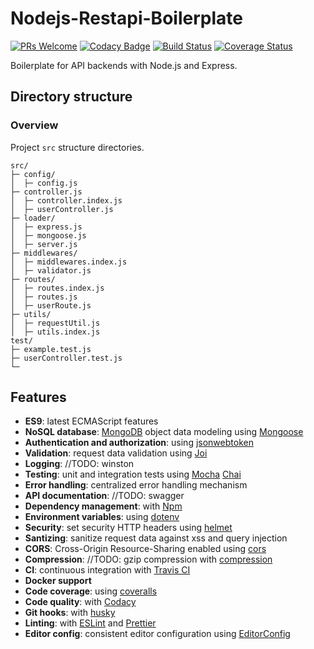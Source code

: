 # Nodejs-Restapi-Boilerplate

[![PRs Welcome](https://img.shields.io/badge/PRs-welcome-brightgreen.svg?style=flat-square)](http://makeapullrequest.com)
[![Codacy Badge](https://app.codacy.com/project/badge/Grade/5e98f54d5b3a41ae87355a3106c889cf)](https://www.codacy.com/gh/CemBdc/nodejs-restapi/dashboard?utm_source=github.com&utm_medium=referral&utm_content=CemBdc/nodejs-restapi&utm_campaign=Badge_Grade)
[![Build Status](https://travis-ci.com/CemBdc/nodejs-restapi.svg?branch=master)](https://travis-ci.com/CemBdc/nodejs-restapi)
[![Coverage Status](https://coveralls.io/repos/github/CemBdc/nodejs-restapi/badge.svg?branch=master)](https://coveralls.io/github/CemBdc/nodejs-restapi?branch=master)

Boilerplate for API backends with Node.js and Express.

## Directory structure

### Overview

Project `src` structure directories.

```
src/
├─ config/
│  ├─ config.js
├─ controller.js
│  ├─ controller.index.js
│  ├─ userController.js
├─ loader/
│  ├─ express.js
│  ├─ mongoose.js
│  ├─ server.js
├─ middlewares/
│  ├─ middlewares.index.js
│  ├─ validator.js
├─ routes/
│  ├─ routes.index.js
│  ├─ routes.js
│  ├─ userRoute.js
├─ utils/
│  ├─ requestUtil.js
│  ├─ utils.index.js
test/
├─ example.test.js
├─ userController.test.js
└─
```

## Features

-   **ES9**: latest ECMAScript features
-   **NoSQL database**: [MongoDB](https://www.mongodb.com) object data modeling using [Mongoose](https://mongoosejs.com)
-   **Authentication and authorization**: using [jsonwebtoken](https://github.com/auth0/node-jsonwebtoken)
-   **Validation**: request data validation using [Joi](https://github.com/hapijs/joi)
-   **Logging**: //TODO: winston
-   **Testing**: unit and integration tests using [Mocha](https://mochajs.org/) [Chai](http://chaijs.com/)
-   **Error handling**: centralized error handling mechanism
-   **API documentation**: //TODO: swagger
-   **Dependency management**: with [Npm](https://www.npmjs.com/)
-   **Environment variables**: using [dotenv](https://github.com/motdotla/dotenv)
-   **Security**: set security HTTP headers using [helmet](https://helmetjs.github.io)
-   **Santizing**: sanitize request data against xss and query injection
-   **CORS**: Cross-Origin Resource-Sharing enabled using [cors](https://github.com/expressjs/cors)
-   **Compression**: //TODO: gzip compression with [compression](https://github.com/expressjs/compression)
-   **CI**: continuous integration with [Travis CI](https://travis-ci.org)
-   **Docker support**
-   **Code coverage**: using [coveralls](https://coveralls.io)
-   **Code quality**: with [Codacy](https://www.codacy.com)
-   **Git hooks**: with [husky](https://github.com/typicode/husky)
-   **Linting**: with [ESLint](https://eslint.org) and [Prettier](https://prettier.io)
-   **Editor config**: consistent editor configuration using [EditorConfig](https://editorconfig.org)
